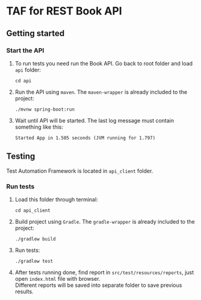 # TAF for REST Book API

## Getting started

### Start the API
1. To run tests you need run the Book API. Go back to root folder and load `api` folder:
   ```shell
   cd api
   ```
2. Run the API using `maven`. The `maven-wrapper` is already included to the project:
   ```shell
   ./mvnw spring-boot:run
   ```
3. Wait until API will be started. The last log message must contain something like this:
   ```
   Started App in 1.505 seconds (JVM running for 1.797)
   ```
   
## Testing
Test Automation Framework is located in `api_client` folder. 
### Run tests
1. Load this folder through terminal:
   ```shell
   cd api_client
   ```
2. Build project using `Gradle`. The `gradle-wrapper` is already included to the project:
   ```shell
   ./gradlew build
   ```
3. Run tests:
   ```shell
   ./gradlew test
   ```
4. After tests running done, find report in `src/test/resources/reports`, just open `index.html` file with browser.  
   Different reports will be saved into separate folder to save previous results.